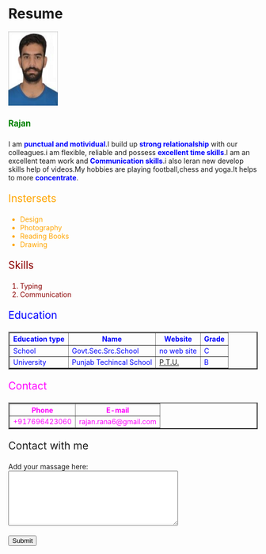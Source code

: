 <!DOCTYPE html>
<html>
    <head>
        <span sytle="color:blue; font-weight:bolder"></span>
        <title>resume</title>
    </head>
    <body>
        <h1>Resume</h1>
        <img src="621.JPG" alt="profile" width="100px" height="150px"></img>
        <div style="color: green;font-size: larger;" >
     <!--link the profile photo-->
     <h4>Rajan</h4>
     <!--name of the user-->
     </div>
     <p>
        <div>
            <!--this paragraph write about me-->
            I am <span style="color:blue; font-weight:bolder"> punctual and motividual</span>.I build up <span style="color:blue; font-weight:bolder">strong relationalship</span> with our colleagues.i am flexible, reliable and possess <span style="color:blue; font-weight:bolder">excellent time skills</span>.I am an excellent team work and <span style="color:blue; font-weight:bolder">Communication skills</span>.i also leran new develop skills help of videos.My hobbies are playing football,chess and yoga.It helps to more <span style="color:blue; font-weight:bolder">concentrate</span>.
        </div>
        <div style="color: orange; " >
            <p style="font-size: 150%; " >Instersets</p>
            <ul>
                <li>Design</li>
                <li>Photography</li>
                <li>Reading Books</li>
                <li>Drawing</li>
            </ul>
       </div>
       <div style="color:darkred;  " >
                    <p style="font-size: 150%;">Skills</p>
                    <ol>
                     <!--skills can be added in the order list-->
                       <li>Typing</li>
                      <li>Communication</li>
                    </ol>
       </div>  
       <div  style="color:blue">         
                <p style="font-size: 150%;" >Education</p>
                     <table border="2" width="30%">
                            <!--Header row -->
                           <tr>
                               <th>Education type</th>
                              <th>Name</th>
                              <th>Website</th>
                              <th>Grade</th>
                            </tr>
        <!--first row-->
                             <tr>
                                     <td>School</td>
                                      <td>Govt.Sec.Src.School</td>
                                      <td>no web site</td>
                                      <td>C</td>
                              </tr>
        <!--second row-->
                                 <tr>
                                      <td>University</td>
                                      <td>Punjab Techincal School</td>
                                      <td><a href="https://ptu.ac.in/">P.T.U.</a></td>
                                      <td>B</td>
                                 </tr>
                            </table>
          </div>
          <div  style="color:magenta">
              <p style="font-size: 150%;" >Contact</p>    
                      <table border="2" width="30%">
        <!-- second table haeding-->
                           <tr>
                               <th>Phone</th>
                               <th>E-mail</th>
                           </tr> 
                           <tr>
                            <!--second table first row-->
                               <td>+917696423060</td>
                               <td>rajan.rana6@gmail.com</td>
                             </tr>
                        </table>
          </div>
         <p style="font-size: 150%;">Contact with me</p>
        <form> 
            <label for="massage">Add your massage here:</label><br>
             <textarea rows="7" cols="40" name="description" id="add"></textarea><br><br>
             <button type="button"> Submit </button> 
        </form>
     </div>
    </body>
</html>
